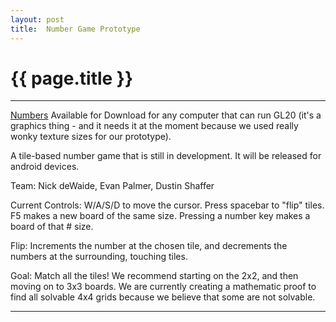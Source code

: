```yaml
---
layout: post
title:  Number Game Prototype
---
```


{{ page.title }}
================

---

[Numbers][] Available for Download for any computer that can run GL20 (it's a graphics thing - and it needs it at the moment because we used really wonky texture sizes for our prototype). 

A tile-based number game that is still in development. It will be released for android devices.

Team: Nick deWaide, Evan Palmer, Dustin Shaffer

Current Controls: W/A/S/D to move the cursor. Press spacebar to "flip" tiles. F5 makes a new board of the same size. Pressing a number key makes a board of that # size.

Flip: Increments the number at the chosen tile, and decrements the numbers at the surrounding, touching tiles.

Goal: Match all the tiles! We recommend starting on the 2x2, and then moving on to 3x3 boards. We are currently creating a mathematic proof to find all solvable 4x4 grids because we believe that some are not solvable.

---

[Numbers]: https://github.com/misterdustinface/prototypes/raw/master/Numbers.jar
